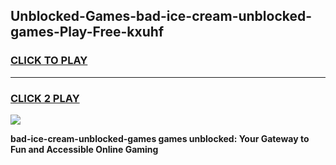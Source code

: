 
## Unblocked-Games-bad-ice-cream-unblocked-games-Play-Free-kxuhf
<h3>
<a href="https://premium76.site?title=bad-ice-cream-unblocked-games&ref=23A">CLICK TO PLAY</a></h3>
<hr>

<h3>
<a href="https://premium76.site?title=bad-ice-cream-unblocked-games&ref=23A">CLICK 2 PLAY</a>
  
</h3>

<a href="https://premium76.site?title=bad-ice-cream-unblocked-games&ref=23A"><img src="https://clearcache.store/games.png"></a>


**bad-ice-cream-unblocked-games games unblocked: Your Gateway to Fun and Accessible Online Gaming**
